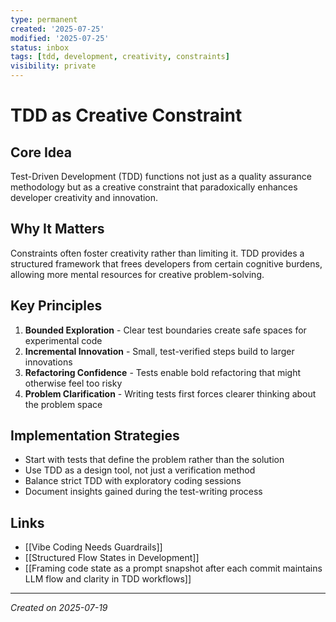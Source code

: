 ```yaml
---
type: permanent
created: '2025-07-25'
modified: '2025-07-25'
status: inbox
tags: [tdd, development, creativity, constraints]
visibility: private
---
```

# TDD as Creative Constraint

## Core Idea
Test-Driven Development (TDD) functions not just as a quality assurance methodology but as a creative constraint that paradoxically enhances developer creativity and innovation.

## Why It Matters
Constraints often foster creativity rather than limiting it. TDD provides a structured framework that frees developers from certain cognitive burdens, allowing more mental resources for creative problem-solving.

## Key Principles
1. **Bounded Exploration** - Clear test boundaries create safe spaces for experimental code
2. **Incremental Innovation** - Small, test-verified steps build to larger innovations
3. **Refactoring Confidence** - Tests enable bold refactoring that might otherwise feel too risky
4. **Problem Clarification** - Writing tests first forces clearer thinking about the problem space

## Implementation Strategies
- Start with tests that define the problem rather than the solution
- Use TDD as a design tool, not just a verification method
- Balance strict TDD with exploratory coding sessions
- Document insights gained during the test-writing process

## Links
- [[Vibe Coding Needs Guardrails]]
- [[Structured Flow States in Development]]
- [[Framing code state as a prompt snapshot after each commit maintains LLM flow and clarity in TDD workflows]]

---

*Created on 2025-07-19*
